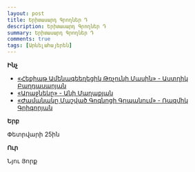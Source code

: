 ```yaml
---
layout: post
title: Երիտասարդ Գրողներ Դ
description: Երիտասարդ Գրողներ Դ
summary: Երիտասարդ Գրողներ Դ
comments: true
tags: [Արևելահայերեն]
---
```


**Ինչ**

- [«Հեքիաթ Ամենագեեղեցիկ Թռչունի Մասին» - Աստղիկ Բաղդասարյան](/assets/files/Աստղիկ%20Բաղդասարյան/Հեքիաթ%20Ամենագեեղեցիկ%20Թռչունի%20Մասին.pdf)
- [«Արաջնեկը» - Անի Մաղաքյան](/assets/files/Անի%20Մաղաքյան/Արաջնեկը.pdf)
- [«Ժամանակը Մաշված Գոգնոցի Գրպանում» - Ռազմիկ Գրիգորյան](/assets/files/Ռազմիկ%20Գրիգորյան/Ժամանակը%20Մաշված%20Գոգնոցի%20Գրպանում.pdf)

**Երբ**

Փետրվարի 25ին

**Ուր**

Նյու Յորք
